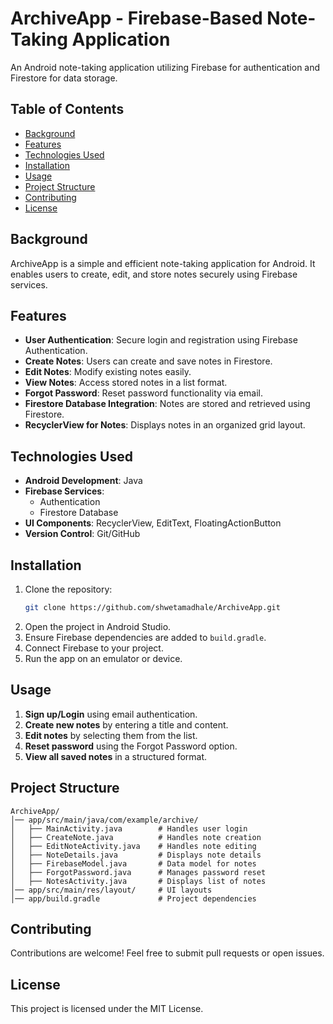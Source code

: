 # ArchiveApp - Firebase-Based Note-Taking Application

An Android note-taking application utilizing Firebase for authentication and Firestore for data storage.

## Table of Contents
- [Background](#background)
- [Features](#features)
- [Technologies Used](#technologies-used)
- [Installation](#installation)
- [Usage](#usage)
- [Project Structure](#project-structure)
- [Contributing](#contributing)
- [License](#license)

## Background
ArchiveApp is a simple and efficient note-taking application for Android. It enables users to create, edit, and store notes securely using Firebase services.

## Features
- **User Authentication**: Secure login and registration using Firebase Authentication.
- **Create Notes**: Users can create and save notes in Firestore.
- **Edit Notes**: Modify existing notes easily.
- **View Notes**: Access stored notes in a list format.
- **Forgot Password**: Reset password functionality via email.
- **Firestore Database Integration**: Notes are stored and retrieved using Firestore.
- **RecyclerView for Notes**: Displays notes in an organized grid layout.

## Technologies Used
- **Android Development**: Java
- **Firebase Services**:
  - Authentication
  - Firestore Database
- **UI Components**: RecyclerView, EditText, FloatingActionButton
- **Version Control**: Git/GitHub

## Installation
1. Clone the repository:
   ```sh
   git clone https://github.com/shwetamadhale/ArchiveApp.git
   ```
2. Open the project in Android Studio.
3. Ensure Firebase dependencies are added to `build.gradle`.
4. Connect Firebase to your project.
5. Run the app on an emulator or device.

## Usage
1. **Sign up/Login** using email authentication.
2. **Create new notes** by entering a title and content.
3. **Edit notes** by selecting them from the list.
4. **Reset password** using the Forgot Password option.
5. **View all saved notes** in a structured format.

## Project Structure
```
ArchiveApp/
│── app/src/main/java/com/example/archive/
│   ├── MainActivity.java        # Handles user login
│   ├── CreateNote.java          # Handles note creation
│   ├── EditNoteActivity.java    # Handles note editing
│   ├── NoteDetails.java         # Displays note details
│   ├── FirebaseModel.java       # Data model for notes
│   ├── ForgotPassword.java      # Manages password reset
│   ├── NotesActivity.java       # Displays list of notes
│── app/src/main/res/layout/     # UI layouts
│── app/build.gradle             # Project dependencies
```

## Contributing
Contributions are welcome! Feel free to submit pull requests or open issues.

## License
This project is licensed under the MIT License.

